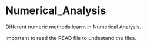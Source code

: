 # Numerical_Analysis
Different numeric methods learnt in Numerical Analysis.

Important to read the READ file to undestand the files.
